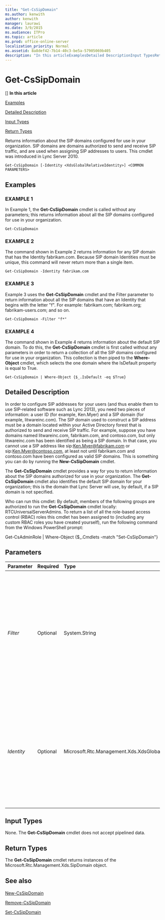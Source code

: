 ```yaml
---
title: "Get-CsSipDomain"
ms.author: kenwith
author: kenwith
manager: laurawi
ms.date: 3/9/2015
ms.audience: ITPro
ms.topic: article
ms.prod: office-online-server
localization_priority: Normal
ms.assetid: 8a8def42-7b14-40c3-be5a-57905069b405
description: "In this articleExamplesDetailed DescriptionInput TypesReturn Types"
---
```


# Get-CsSipDomain
[]
 **In this article**
  
[Examples](#sectionSection0)
  
[Detailed Description](#sectionSection1)
  
[Input Types](#sectionSection2)
  
[Return Types](#sectionSection3)
  
Returns information about the SIP domains configured for use in your organization. SIP domains are domains authorized to send and receive SIP traffic, and are used when assigning SIP addresses to users. This cmdlet was introduced in Lync Server 2010.
  
```
Get-CsSipDomain [-Identity <XdsGlobalRelativeIdentity>] <COMMON PARAMETERS>
```

## Examples
<a name="sectionSection0"> </a>

### EXAMPLE 1

In Example 1, the **Get-CsSipDomain** cmdlet is called without any parameters; this returns information about all the SIP domains configured for use in your organization. 
  
```
Get-CsSipDomain
```

### EXAMPLE 2

The command shown in Example 2 returns information for any SIP domain that has the Identity fabrikam.com. Because SIP domain Identities must be unique, this command will never return more than a single item.
  
```
Get-CsSipDomain -Identity fabrikam.com
```

### EXAMPLE 3

Example 3 uses the **Get-CsSipDomain** cmdlet and the Filter parameter to return information about all the SIP domains that have an Identity that begins with the letter "f". For example: fabrikam.com; fabrikam.org; fabrikam-users.com; and so on. 
  
```
Get-CsSipDomain -Filter "f*"
```

### EXAMPLE 4

The command shown in Example 4 returns information about the default SIP domain. To do this, the **Get-CsSipDomain** cmdlet is first called without any parameters in order to return a collection of all the SIP domains configured for use in your organization. This collection is then piped to the **Where-Object** cmdlet, which selects the one domain where the IsDefault property is equal to True. 
  
```
Get-CsSipDomain | Where-Object {$_.IsDefault -eq $True}
```

## Detailed Description
<a name="sectionSection1"> </a>

In order to configure SIP addresses for your users (and thus enable them to use SIP-related software such as Lync 2013), you need two pieces of information: a user ID (for example, Ken.Myer) and a SIP domain (for example, litwareinc.com). The SIP domain used to construct a SIP address must be a domain located within your Active Directory forest that is authorized to send and receive SIP traffic. For example, suppose you have domains named litwareinc.com, fabrikam.com, and contoso.com, but only litwareinc.com has been identified as being a SIP domain. In that case, you cannot use a SIP address like sip:Ken.Myer@fabrikam.com or sip:Ken.Myer@contoso.com, at least not until fabrikam.com and contoso.com have been configured as valid SIP domains. This is something you can do by running the **New-CsSipDomain** cmdlet. 
  
The **Get-CsSipDomain** cmdlet provides a way for you to return information about the SIP domains authorized for use in your organization. The **Get-CsSipDomain** cmdlet also identifies the default SIP domain for your organization; this is the domain that Lync Server will use, by default, if a SIP domain is not specified. 
  
Who can run this cmdlet: By default, members of the following groups are authorized to run the **Get-CsSipDomain** cmdlet locally: RTCUniversalServerAdmins. To return a list of all the role-based access control (RBAC) roles this cmdlet has been assigned to (including any custom RBAC roles you have created yourself), run the following command from the Windows PowerShell prompt: 
  
Get-CsAdminRole | Where-Object {$_.Cmdlets -match "Set-CsSipDomain"}
  
## Parameters
<a name="sectionSection1"> </a>

|**Parameter**|**Required**|**Type**|**Description**|
|:-----|:-----|:-----|:-----|
| _Filter_ <br/> |Optional  <br/> |System.String  <br/> |Enables you to use wildcards when specifying the Identities of the SIP domain (or domains) to be returned. For example the filter value "\*.org" returns a collection of all the authorized SIP domains that have an Identity that ends with the string value ".org".  <br/> |
| _Identity_ <br/> |Optional  <br/> |Microsoft.Rtc.Management.Xds.XdsGlobalRelativeIdentity  <br/> |Fully qualified domain name (FQDN) of the SIP domain to be returned (for example, fabrikam.com). If neither this parameter nor the Filter parameter is specified, then all the SIP domains authorized for use in your organization are returned.  <br/> |
   
## Input Types
<a name="sectionSection2"> </a>

None. The **Get-CsSipDomain** cmdlet does not accept pipelined data. 
  
## Return Types
<a name="sectionSection3"> </a>

The **Get-CsSipDomain** cmdlet returns instances of the Microsoft.Rtc.Management.Xds.SipDomain object. 
  
## See also
<a name="sectionSection3"> </a>

#### 

[New-CsSipDomain](new-cssipdomain.md)
  
[Remove-CsSipDomain](remove-cssipdomain.md)
  
[Set-CsSipDomain](set-cssipdomain.md)

